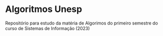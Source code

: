 # Algoritmos Unesp
Repositório para estudo da matéria de Algorimos do primeiro semestre do curso de Sistemas de Informação (2023)